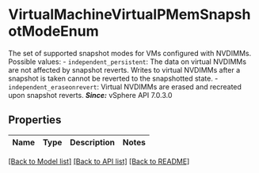 # VirtualMachineVirtualPMemSnapshotModeEnum

The set of supported snapshot modes for VMs configured with NVDIMMs.  Possible values: - `independent_persistent`: The data on virtual NVDIMMs are not affected by snapshot reverts.      Writes to virtual NVDIMMs after a snapshot is taken cannot be   reverted to the snapshotted state. - `independent_eraseonrevert`: Virtual NVDIMMs are erased and recreated upon snapshot reverts.    ***Since:*** vSphere API 7.0.3.0 

## Properties
Name | Type | Description | Notes
------------ | ------------- | ------------- | -------------

[[Back to Model list]](../README.md#documentation-for-models) [[Back to API list]](../README.md#documentation-for-api-endpoints) [[Back to README]](../README.md)


